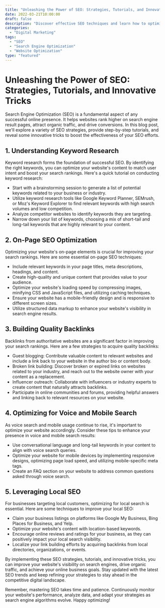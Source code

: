 ```yaml
--- 
title: "Unleashing the Power of SEO: Strategies, Tutorials, and Innovative Tricks"
date: 2022-03-21T10:00:00 
draft: false 
description: "Discover effective SEO techniques and learn how to optimize your website for search engines. This blog post provides actionable examples, step-by-step tutorials, and insider tricks to boost your search rankings."
categories: 
  - "Digital Marketing"
tags: 
  - "SEO"
  - "Search Engine Optimization"
  - "Website Optimization"
type: "featured"
--- 
```


# Unleashing the Power of SEO: Strategies, Tutorials, and Innovative Tricks

Search Engine Optimization (SEO) is a fundamental aspect of any successful online presence. It helps websites rank higher on search engine result pages, attract organic traffic, and drive conversions. In this blog post, we'll explore a variety of SEO strategies, provide step-by-step tutorials, and reveal some innovative tricks to boost the effectiveness of your SEO efforts.

## 1. Understanding Keyword Research

Keyword research forms the foundation of successful SEO. By identifying the right keywords, you can optimize your website's content to match user intent and boost your search rankings. Here's a quick tutorial on conducting keyword research:

- Start with a brainstorming session to generate a list of potential keywords related to your business or industry.
- Utilize keyword research tools like Google Keyword Planner, SEMrush, or Moz's Keyword Explorer to find relevant keywords with high search volumes and low competition.
- Analyze competitor websites to identify keywords they are targeting.
- Narrow down your list of keywords, choosing a mix of short-tail and long-tail keywords that are highly relevant to your content.

## 2. On-Page SEO Optimization

Optimizing your website's on-page elements is crucial for improving your search rankings. Here are some essential on-page SEO techniques:

- Include relevant keywords in your page titles, meta descriptions, headings, and content.
- Create high-quality and unique content that provides value to your audience.
- Optimize your website's loading speed by compressing images, minifying CSS and JavaScript files, and utilizing caching techniques.
- Ensure your website has a mobile-friendly design and is responsive to different screen sizes.
- Utilize structured data markup to enhance your website's visibility in search engine results.

## 3. Building Quality Backlinks

Backlinks from authoritative websites are a significant factor in improving your search rankings. Here are a few strategies to acquire quality backlinks:

- Guest blogging: Contribute valuable content to relevant websites and include a link back to your website in the author bio or content body.
- Broken link building: Discover broken or expired links on websites related to your industry, and reach out to the website owner with your content as a replacement.
- Influencer outreach: Collaborate with influencers or industry experts to create content that naturally attracts backlinks.
- Participate in online communities and forums, providing helpful answers and linking back to relevant resources on your website.

## 4. Optimizing for Voice and Mobile Search

As voice search and mobile usage continue to rise, it's important to optimize your website accordingly. Consider these tips to enhance your presence in voice and mobile search results:

- Use conversational language and long-tail keywords in your content to align with voice search queries.
- Optimize your website for mobile devices by implementing responsive designs, optimizing page load speed, and utilizing mobile-specific meta tags.
- Create an FAQ section on your website to address common questions asked through voice search.

## 5. Leveraging Local SEO

For businesses targeting local customers, optimizing for local search is essential. Here are some techniques to improve your local SEO:

- Claim your business listings on platforms like Google My Business, Bing Places for Business, and Yelp.
- Optimize your website's content with location-based keywords.
- Encourage online reviews and ratings for your business, as they can positively impact your local search visibility.
- Localize your link building efforts by acquiring backlinks from local directories, organizations, or events.

By implementing these SEO strategies, tutorials, and innovative tricks, you can improve your website's visibility on search engines, drive organic traffic, and achieve your online business goals. Stay updated with the latest SEO trends and keep refining your strategies to stay ahead in the competitive digital landscape.

Remember, mastering SEO takes time and patience. Continuously monitor your website's performance, analyze data, and adapt your strategies as search engine algorithms evolve. Happy optimizing!
